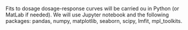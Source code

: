Fits to dosage dosage-response curves will be carried ou in Python (or MatLab if needed). We will use Jupyter notebook and the following packages: pandas, numpy, matplotlib, seaborn, scipy, lmfit, mpl_toolkits.


